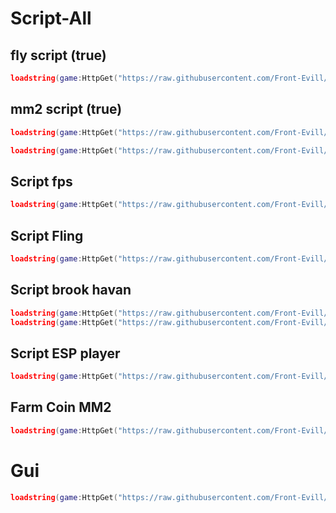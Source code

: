 # Script-All

## fly script (true)

```lua
loadstring(game:HttpGet("https://raw.githubusercontent.com/Front-Evill/Script-Hub/refs/heads/main/Fly.lua.txt"))()
```

## mm2 script (true) 

```lua
loadstring(game:HttpGet("https://raw.githubusercontent.com/Front-Evill/Script-Hub/refs/heads/main/F-150.lua"))()
```
```lua 
loadstring(game:HttpGet("https://raw.githubusercontent.com/Front-Evill/Script-Hub/refs/heads/main/Arabic.lua"))()
```
## Script fps
```lua
loadstring(game:HttpGet("https://raw.githubusercontent.com/Front-Evill/Script-Hub/refs/heads/main/fps.lua"))()
```

## Script Fling
```lua
loadstring(game:HttpGet("https://raw.githubusercontent.com/Front-Evill/Script-Hub/refs/heads/main/Fling.evill.lua"))()
```

## Script brook havan
```lua
loadstring(game:HttpGet("https://raw.githubusercontent.com/Front-Evill/Script-Hub/refs/heads/main/Brookhavan.evill.lua"))()
loadstring(game:HttpGet("https://raw.githubusercontent.com/Front-Evill/Script-Hub/refs/heads/main/GUI/brookhavan.arabic.lua"))()
```

## Script ESP player
```lua
loadstring(game:HttpGet("https://raw.githubusercontent.com/Front-Evill/Script-Hub/refs/heads/main/ESP-EVILL.lua"))()
```

## Farm Coin MM2

```lua
loadstring(game:HttpGet("https://raw.githubusercontent.com/Front-Evill/Script-Hub/refs/heads/main/Auto.Farm.MM2.Coin.lua"))()
```

# Gui

```lua
loadstring(game:HttpGet("https://raw.githubusercontent.com/Front-Evill/Script-Hub/refs/heads/main/GUI/index.lua"))()
```
